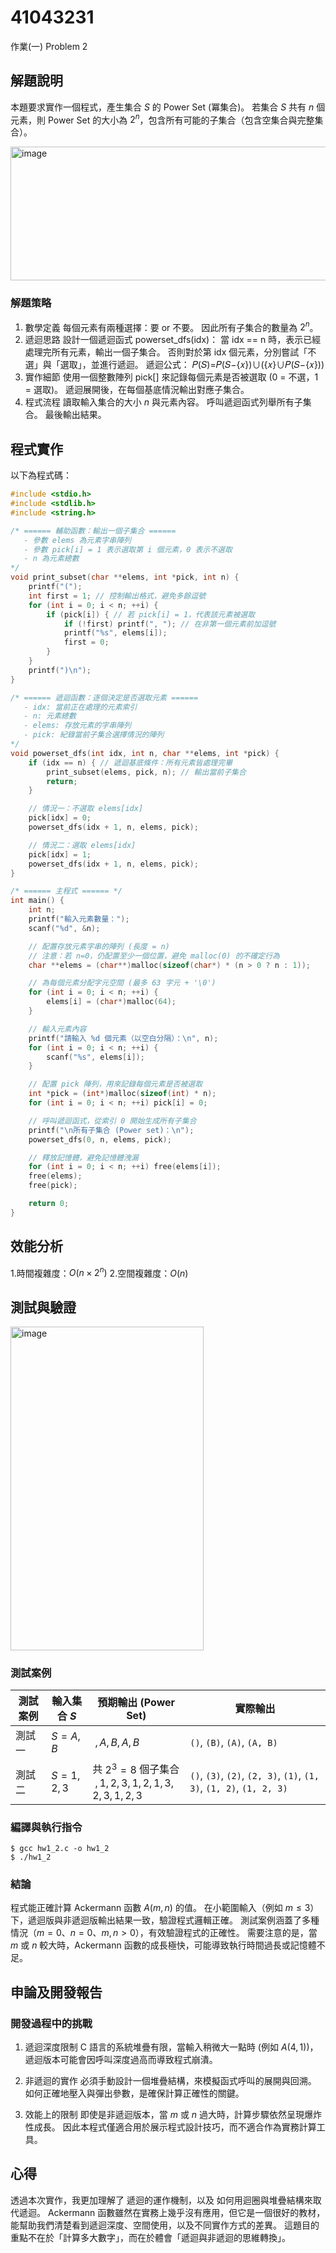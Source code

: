 # 41043231

作業(一) Problem 2

## 解題說明
本題要求實作一個程式，產生集合 $S$ 的 Power Set (冪集合)。
若集合 $S$ 共有 $n$ 個元素，則 Power Set 的大小為 $2^n$，包含所有可能的子集合（包含空集合與完整集合）。

<img width="1073" height="214" alt="image" src="https://github.com/user-attachments/assets/c5e2741c-5bb8-4c30-b3fd-671e94e26dcb" />


### 解題策略

1. 數學定義
   每個元素有兩種選擇：要 or 不要。
   因此所有子集合的數量為 $2^n$。
2. 遞迴思路
   設計一個遞迴函式 powerset_dfs(idx)：
      當 idx == n 時，表示已經處理完所有元素，輸出一個子集合。
      否則對於第 idx 個元素，分別嘗試「不選」與「選取」，並進行遞迴。
   遞迴公式：
      𝑃(𝑆)=𝑃(𝑆−{𝑥})∪({𝑥}∪𝑃(𝑆−{𝑥}))
3. 實作細節
   使用一個整數陣列 pick[] 來記錄每個元素是否被選取 (0 = 不選，1 = 選取)。
   遞迴展開後，在每個基底情況輸出對應子集合。
4. 程式流程
   讀取輸入集合的大小 $n$ 與元素內容。
   呼叫遞迴函式列舉所有子集合。
   最後輸出結果。
## 程式實作

以下為程式碼：

```cpp
#include <stdio.h>
#include <stdlib.h>
#include <string.h>

/* ====== 輔助函數：輸出一個子集合 ======
   - 參數 elems 為元素字串陣列
   - 參數 pick[i] = 1 表示選取第 i 個元素，0 表示不選取
   - n 為元素總數
*/
void print_subset(char **elems, int *pick, int n) {
    printf("(");
    int first = 1; // 控制輸出格式，避免多餘逗號
    for (int i = 0; i < n; ++i) {
        if (pick[i]) { // 若 pick[i] = 1，代表該元素被選取
            if (!first) printf(", "); // 在非第一個元素前加逗號
            printf("%s", elems[i]);
            first = 0;
        }
    }
    printf(")\n");
}

/* ====== 遞迴函數：逐個決定是否選取元素 ======
   - idx: 當前正在處理的元素索引
   - n: 元素總數
   - elems: 存放元素的字串陣列
   - pick: 紀錄當前子集合選擇情況的陣列
*/
void powerset_dfs(int idx, int n, char **elems, int *pick) {
    if (idx == n) { // 遞迴基底條件：所有元素皆處理完畢
        print_subset(elems, pick, n); // 輸出當前子集合
        return;
    }

    // 情況一：不選取 elems[idx]
    pick[idx] = 0;
    powerset_dfs(idx + 1, n, elems, pick);

    // 情況二：選取 elems[idx]
    pick[idx] = 1;
    powerset_dfs(idx + 1, n, elems, pick);
}

/* ====== 主程式 ====== */
int main() {
    int n;
    printf("輸入元素數量：");
    scanf("%d", &n);

    // 配置存放元素字串的陣列 (長度 = n)
    // 注意：若 n=0，仍配置至少一個位置，避免 malloc(0) 的不確定行為
    char **elems = (char**)malloc(sizeof(char*) * (n > 0 ? n : 1));

    // 為每個元素分配字元空間 (最多 63 字元 + '\0')
    for (int i = 0; i < n; ++i) {
        elems[i] = (char*)malloc(64);
    }

    // 輸入元素內容
    printf("請輸入 %d 個元素（以空白分隔）：\n", n);
    for (int i = 0; i < n; ++i) {
        scanf("%s", elems[i]);
    }

    // 配置 pick 陣列，用來記錄每個元素是否被選取
    int *pick = (int*)malloc(sizeof(int) * n);
    for (int i = 0; i < n; ++i) pick[i] = 0;

    // 呼叫遞迴函式，從索引 0 開始生成所有子集合
    printf("\n所有子集合 (Power set)：\n");
    powerset_dfs(0, n, elems, pick);

    // 釋放記憶體，避免記憶體洩漏
    for (int i = 0; i < n; ++i) free(elems[i]);
    free(elems);
    free(pick);

    return 0;
}

```

## 效能分析

1.時間複雜度：$O(n \times 2^n)$
2.空間複雜度：$O(n)$

## 測試與驗證
<img width="309" height="518" alt="image" src="https://github.com/user-attachments/assets/b29e2f42-eb5c-4e95-983a-bfba08d1a960" />



### 測試案例
| 測試案例 | 輸入集合 $S$      | 預期輸出 (Power Set)                                                              | 實際輸出                                                                 |
| ---- | ------------- | ----------------------------------------------------------------------------- | -------------------------------------------------------------------- |
| 測試一  | $S = {A,B}$   | ${\ {}, {A}, {B}, {A,B}\ }$                                                   | `()`, `(B)`, `(A)`, `(A, B)`                                         |
| 測試二  | $S = {1,2,3}$ | 共 $2^3 = 8$ 個子集合 <br> ${\ {}, {1}, {2}, {3}, {1,2}, {1,3}, {2,3}, {1,2,3}\ }$ | `()`, `(3)`, `(2)`, `(2, 3)`, `(1)`, `(1, 3)`, `(1, 2)`, `(1, 2, 3)` |



### 編譯與執行指令

```shell
$ gcc hw1_2.c -o hw1_2
$ ./hw1_2
```

### 結論

程式能正確計算 Ackermann 函數 $A(m,n)$ 的值。
在小範圍輸入（例如 $m \leq 3$）下，遞迴版與非遞迴版輸出結果一致，驗證程式邏輯正確。
測試案例涵蓋了多種情況（$m=0$、$n=0$、$m,n>0$），有效驗證程式的正確性。
需要注意的是，當 $m$ 或 $n$ 較大時，Ackermann 函數的成長極快，可能導致執行時間過長或記憶體不足。

## 申論及開發報告

### 開發過程中的挑戰

1. 遞迴深度限制
   C 語言的系統堆疊有限，當輸入稍微大一點時
   (例如 $A(4,1)$)，遞迴版本可能會因呼叫深度過高而導致程式崩潰。
3. 非遞迴的實作
   必須手動設計一個堆疊結構，來模擬函式呼叫的展開與回溯。
   如何正確地壓入與彈出參數，是確保計算正確性的關鍵。

3. 效能上的限制
   即使是非遞迴版本，當 $m$ 或 $n$ 過大時，計算步驟依然呈現爆炸性成長。
   因此本程式僅適合用於展示程式設計技巧，而不適合作為實務計算工具。
## 心得
透過本次實作，我更加理解了 遞迴的運作機制，以及 如何用迴圈與堆疊結構來取代遞迴。
Ackermann 函數雖然在實務上幾乎沒有應用，但它是一個很好的教材，能幫助我們清楚看到遞迴深度、空間使用，以及不同實作方式的差異。
這題目的重點不在於「計算多大數字」，而在於體會「遞迴與非遞迴的思維轉換」。
